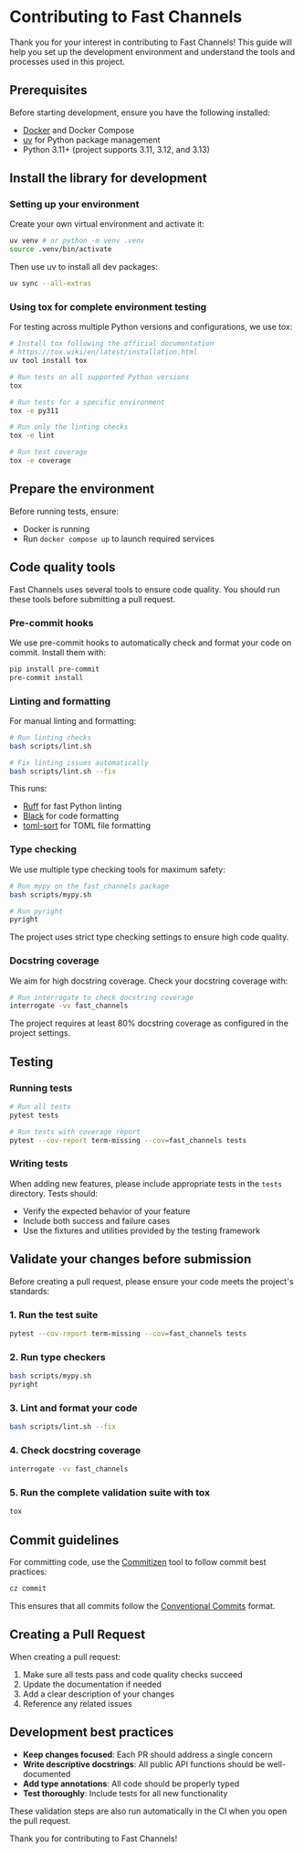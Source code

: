 # Contributing to Fast Channels

Thank you for your interest in contributing to Fast Channels! This guide will help you set
up the development environment and understand the tools and processes used in this project.

## Prerequisites

Before starting development, ensure you have the following installed:


- [Docker](https://docs.docker.com/get-docker/) and Docker Compose
- [uv](https://docs.astral.sh/uv/getting-started/installation/) for Python package management
- Python 3.11+ (project supports 3.11, 3.12, and 3.13)

## Install the library for development

### Setting up your environment

Create your own virtual environment and activate it:

```bash
uv venv # or python -m venv .venv
source .venv/bin/activate
```

Then use uv to install all dev packages:
```bash
uv sync --all-extras
```

### Using tox for complete environment testing

For testing across multiple Python versions and configurations, we use tox:

```bash
# Install tox following the official documentation
# https://tox.wiki/en/latest/installation.html
uv tool install tox

# Run tests on all supported Python versions
tox

# Run tests for a specific environment
tox -e py311

# Run only the linting checks
tox -e lint

# Run test coverage
tox -e coverage
```


## Prepare the environment

Before running tests, ensure:
- Docker is running
- Run `docker compose up` to launch required services


## Code quality tools

Fast Channels uses several tools to ensure code quality. You should run these tools before
submitting a pull request.

### Pre-commit hooks

We use pre-commit hooks to automatically check and format your code on commit. Install them with:

```bash
pip install pre-commit
pre-commit install
```

### Linting and formatting

For manual linting and formatting:

```bash
# Run linting checks
bash scripts/lint.sh

# Fix linting issues automatically
bash scripts/lint.sh --fix
```

This runs:
- [Ruff](https://github.com/astral-sh/ruff) for fast Python linting
- [Black](https://github.com/psf/black) for code formatting
- [toml-sort](https://github.com/pappasam/toml-sort) for TOML file formatting

### Type checking

We use multiple type checking tools for maximum safety:

```bash
# Run mypy on the fast_channels package
bash scripts/mypy.sh

# Run pyright
pyright
```

The project uses strict type checking settings to ensure high code quality.

### Docstring coverage

We aim for high docstring coverage. Check your docstring coverage with:

```bash
# Run interrogate to check docstring coverage
interrogate -vv fast_channels
```

The project requires at least 80% docstring coverage as configured in the project settings.

## Testing

### Running tests

```bash
# Run all tests
pytest tests

# Run tests with coverage report
pytest --cov-report term-missing --cov=fast_channels tests
```

### Writing tests

When adding new features, please include appropriate tests in the `tests` directory. Tests should:

- Verify the expected behavior of your feature
- Include both success and failure cases
- Use the fixtures and utilities provided by the testing framework

## Validate your changes before submission

Before creating a pull request, please ensure your code meets the project's standards:

### 1. Run the test suite

```bash
pytest --cov-report term-missing --cov=fast_channels tests
```

### 2. Run type checkers

```bash
bash scripts/mypy.sh
pyright
```

### 3. Lint and format your code

```bash
bash scripts/lint.sh --fix
```

### 4. Check docstring coverage

```bash
interrogate -vv fast_channels
```

### 5. Run the complete validation suite with tox

```bash
tox
```

## Commit guidelines

For committing code, use the [Commitizen](https://commitizen-tools.github.io/commitizen/) tool to follow
commit best practices:

```bash
cz commit
```

This ensures that all commits follow the [Conventional Commits](https://www.conventionalcommits.org/) format.

## Creating a Pull Request

When creating a pull request:

1. Make sure all tests pass and code quality checks succeed
2. Update the documentation if needed
3. Add a clear description of your changes
4. Reference any related issues

## Development best practices

- **Keep changes focused**: Each PR should address a single concern
- **Write descriptive docstrings**: All public API functions should be well-documented
- **Add type annotations**: All code should be properly typed
- **Test thoroughly**: Include tests for all new functionality

These validation steps are also run automatically in the CI when you open the pull request.

Thank you for contributing to Fast Channels!
